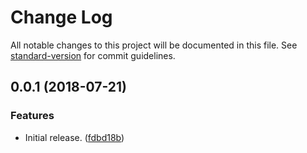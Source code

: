 # Change Log

All notable changes to this project will be documented in this file. See [standard-version](https://github.com/conventional-changelog/standard-version) for commit guidelines.

<a name="0.0.1"></a>
## 0.0.1 (2018-07-21)


### Features

* Initial release. ([fdbd18b](https://github.com/sammarks/neutrino-middleware-xml/commit/fdbd18b))
